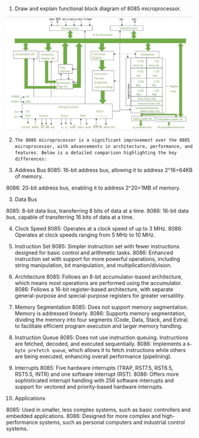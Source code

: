 1. Draw and explain functional block diagram of 8085 microprocessor.

![alt text](image.png)

2. `The 8086 microprocessor is a significant improvement over the 8085 microprocessor, with advancements in architecture, performance, and features. Below is a detailed comparison highlighting the key differences:`

2. Address Bus
8085: 16-bit address bus, allowing it to address 
2^16=64KB of memory.

8086: 20-bit address bus, enabling it to address 
2^20=1MB of memory.

3. Data Bus

8085: 8-bit data bus, transferring 8 bits of data at a time.
8086: 16-bit data bus, capable of transferring 16 bits of data at a time.

4. Clock Speed
8085: Operates at a clock speed of up to 3 MHz.
8086: Operates at clock speeds ranging from 5 MHz to 10 MHz.

5. Instruction Set
8085: Simpler instruction set with fewer instructions designed for basic control and arithmetic tasks.
8086: Enhanced instruction set with support for more powerful operations, including string manipulation, bit manipulation, and multiplication/division.

6. Architecture
8085: Follows an 8-bit accumulator-based architecture, which means most operations are performed using the accumulator.
8086: Follows a 16-bit register-based architecture, with separate general-purpose and special-purpose registers for greater versatility.

7. Memory Segmentation
8085: Does not support memory segmentation. Memory is addressed linearly.
8086: Supports memory segmentation, dividing the memory into four segments (Code, Data, Stack, and Extra) to facilitate efficient program execution and larger memory handling.

8. Instruction Queue
8085: Does not use instruction queuing. Instructions are fetched, decoded, and executed sequentially.
8086: Implements a `6-byte prefetch queue`, which allows it to fetch instructions while others are being executed, enhancing overall performance (pipelining).

8. Interrupts
8085: Five hardware interrupts (TRAP, RST7.5, RST6.5, RST5.5, INTR) and one software interrupt (RST).
8086: Offers more sophisticated interrupt handling with 256 software interrupts and support for vectored and priority-based hardware interrupts.

9. Applications

8085: Used in smaller, less complex systems, such as basic controllers and embedded applications.
8086: Designed for more complex and high-performance systems, such as personal computers and industrial control systems.

